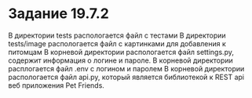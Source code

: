 #  Задание 19.7.2
В директории tests распологается файл с тестами
В директории tests/image распологается файл с картинками для добавления к питомцам
В корневой директории распологается файл settings.py, содержит информация о логине и пароле.
В корневой директории расплогается файл .env c логином и паролем
В корневой директории распологается файл api.py, который является библиотекой к REST api веб приложения Pet Friends.
